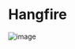 # Hangfire


![image](https://github.com/rineshsps/Hangfire/assets/10809494/6a6373fa-0eeb-4f39-81ef-cba49c53468d)
